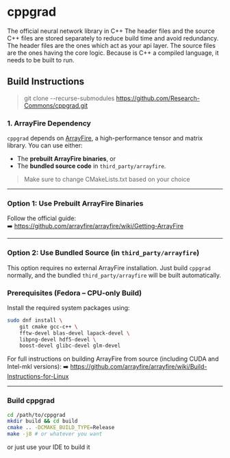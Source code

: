 # cppgrad
The official neural network library in C++
The header files and the source C++ files are stored separately to reduce build time and avoid redundancy.
The header files are the ones which act as your api layer. 
The source files are the ones having the core logic.
Because is C++ a compiled language, it needs to be built to run.


## Build Instructions

>git clone --recurse-submodules https://github.com/Research-Commons/cppgrad.git

### 1. ArrayFire Dependency

`cppgrad` depends on [ArrayFire](https://arrayfire.com/), a high-performance tensor and matrix library. You can use either:

- The **prebuilt ArrayFire binaries**, or
- The **bundled source code** in `third_party/arrayfire`.

> Make sure to change CMakeLists.txt based on your choice

---

### Option 1: Use Prebuilt ArrayFire Binaries 

Follow the official guide:  
➡️ https://github.com/arrayfire/arrayfire/wiki/Getting-ArrayFire

---

### Option 2: Use Bundled Source (in `third_party/arrayfire`)

This option requires no external ArrayFire installation. Just build `cppgrad` normally, and the bundled `third_party/arrayfire` will be built automatically.


### Prerequisites (Fedora – CPU-only Build)

Install the required system packages using:

```bash
sudo dnf install \
    git cmake gcc-c++ \
    fftw-devel blas-devel lapack-devel \
    libpng-devel hdf5-devel \
    boost-devel glibc-devel glm-devel
```

For full instructions on building ArrayFire from source (including CUDA and Intel-mkl versions):
➡️ https://github.com/arrayfire/arrayfire/wiki/Build-Instructions-for-Linux

---

### Build cppgrad

```bash
cd /path/to/cppgrad
mkdir build && cd build
cmake .. -DCMAKE_BUILD_TYPE=Release
make -j8 # or whatever you want
```

or just use your IDE to build it